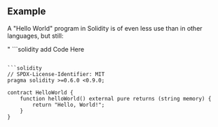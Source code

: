 ## Example

A "Hello World" program in Solidity is of even less use than in other languages, but still:

" ```solidity 
add Code Here

``` "

```solidity
// SPDX-License-Identifier: MIT
pragma solidity >=0.6.0 <0.9.0;

contract HelloWorld {
    function helloWorld() external pure returns (string memory) {
        return "Hello, World!";
    }
}
```
